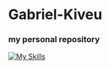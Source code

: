 # Gabriel-Kiveu
### my personal repository
[![My Skills](https://skillicons.dev/icons?i=java,eclipse,c,figma&theme=dark)](https://skillicons.dev)
